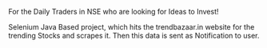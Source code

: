 For the Daily Traders in NSE who are looking for Ideas to Invest!

Selenium Java Based project, which hits the trendbazaar.in website for the trending Stocks and scrapes it. Then this data is sent as Notification to user.
